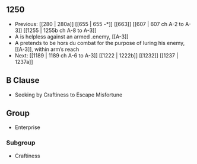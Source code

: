 ## 1250
- Previous: [[280 | 280a]] [[655 | 655 -*]] [[663]] [[607 | 607 ch A-2 to A-3]] [[1255 | 1255b ch A-8 to A-3]] 
- A is helpless against an armed .enemy, [[A-3]]
- A pretends to be hors du combat for the purpose of luring his enemy, [[A-3]], within arm’s reach
- Next: [[1189 | 1189 ch A-6 to A-3]] [[1222 | 1222b]] [[1232]] [[1237 | 1237a]] 

## B Clause
- Seeking by Craftiness to Escape Misfortune

## Group
- Enterprise

### Subgroup
- Craftiness

